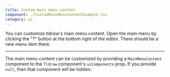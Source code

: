 ```yaml
---
title: Custom main menu content
component: ./CustomMainMenuContentExample.tsx
category: ui
---
```


You can customize tldraw's main menu content. Open the main menu by clicking the "?" button at the bottom right of the editor. There should be a new menu item there.

---

The main menu content can be customized by providing a `MainMenuContent` component to the `Tldraw` component's `uiComponents` prop. If you provide `null`, then that component will be hidden.
